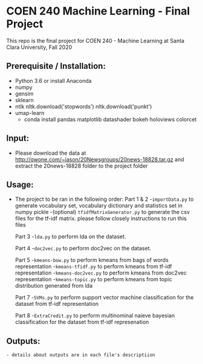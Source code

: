 # COEN 240 Machine Learning - Final Project
This repo is the final project for COEN 240 - Machine Learning at Santa Clara University, Fall 2020

## Prerequisite / Installation:
- Python 3.6 or install Anaconda
- numpy
- gensim
- sklearn
- ntlk 
    nltk.download('stopwords')
    nltk.download('punkt')
- umap-learn
	- conda install pandas matplotlib datashader bokeh holoviews colorcet

## Input:
- Please download the data at http://qwone.com/~jason/20Newsgroups/20news-18828.tar.gz and extract the 20news-18828 folder to the project folder


## Usage:
- The project to be ran in the following order:
    Part 1 & 2  -`importData.py` to generate vocabulary set, vocabulary dictionary and statistics set in numpy pickle
                -(optional) `tfidfMatrixGenerator.py` to generate the csv files for the tf-idf matrix. please follow closely instructions to run this files
    
    Part 3      -`lda.py` to perform lda on the dataset.
    
    Part 4      -`doc2vec.py` to perform doc2vec on the dataset.
    
    Part 5      -`kmeans-bow.py` to perform kmeans from bags of words representation
                -`kmeans-tfidf.py` to perform kmeans from tf-idf representation 
                -`kmeans-doc2vec.py` to perform kmeans from doc2vec representation
                -`kmeans-topic.py` to perform kmeans from topic distribution generated from lda 
    
    Part 7      -`SVMs.py` to perform support vector machine classification for the dataset from tf-idf representation 
    
    Part 8      -`ExtraCredit.py` to perform multinominal naieve bayesian classification for the dataset from tf-idf represenation 
## Outputs:
    - details about outputs are in each file's descriptiion 
